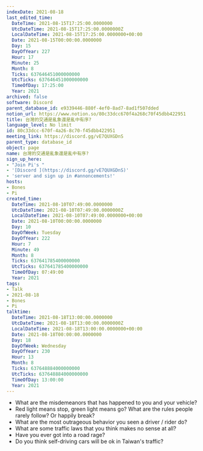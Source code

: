 ```yaml
---
indexDate: 2021-08-18
last_edited_time:
  DateTime: 2021-08-15T17:25:00.0000000
  UtcDateTime: 2021-08-15T17:25:00.0000000Z
  LocalDateTime: 2021-08-15T17:25:00.0000000+00:00
  Date: 2021-08-15T00:00:00.0000000
  Day: 15
  DayOfYear: 227
  Hour: 17
  Minute: 25
  Month: 8
  Ticks: 637646451000000000
  UtcTicks: 637646451000000000
  TimeOfDay: 17:25:00
  Year: 2021
archived: false
software: Discord
parent_database_id: e9339446-880f-4ef0-8ad7-8ad1f507dded
notion_url: https://www.notion.so/80c33dcc670f4a268c70f45dbb422951
title: 台灣的交通是亂象還是亂中有序?
language_level: No limit
id: 80c33dcc-670f-4a26-8c70-f45dbb422951
meeting_link: https://discord.gg/vE7QUXGDnS
parent_type: database_id
object: page
name: 台灣的交通是亂象還是亂中有序?
sign_up_here:
- "Join Pi's "
- '[Discord ](https://discord.gg/vE7QUXGDnS)'
- 'server and sign up in #annoncements!'
hosts:
- Bones
- Pi
created_time:
  DateTime: 2021-08-10T07:49:00.0000000
  UtcDateTime: 2021-08-10T07:49:00.0000000Z
  LocalDateTime: 2021-08-10T07:49:00.0000000+00:00
  Date: 2021-08-10T00:00:00.0000000
  Day: 10
  DayOfWeek: Tuesday
  DayOfYear: 222
  Hour: 7
  Minute: 49
  Month: 8
  Ticks: 637641785400000000
  UtcTicks: 637641785400000000
  TimeOfDay: 07:49:00
  Year: 2021
tags:
- Talk
- 2021-08-18
- Bones
- Pi
talktime:
  DateTime: 2021-08-18T13:00:00.0000000
  UtcDateTime: 2021-08-18T13:00:00.0000000Z
  LocalDateTime: 2021-08-18T13:00:00.0000000+00:00
  Date: 2021-08-18T00:00:00.0000000
  Day: 18
  DayOfWeek: Wednesday
  DayOfYear: 230
  Hour: 13
  Month: 8
  Ticks: 637648884000000000
  UtcTicks: 637648884000000000
  TimeOfDay: 13:00:00
  Year: 2021
---
```


   - What are the misdemeanors that has happened to you and your vehicle?
   - Red light means stop, green light means go?
What are the rules people rarely follow? Or happily break?
   - What are the most outrageous behavior you seen a driver / rider do?
   - What are some traffic laws that you think makes no sense at all?
   - Have you ever got into a road rage?
   - Do you think self-driving cars will be ok in Taiwan's traffic?











